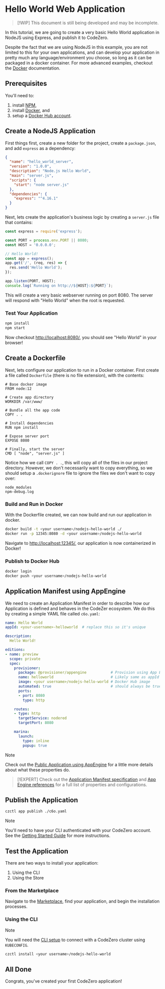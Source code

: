 # Hello World Web Application

> [!WIP]
> This document is still being developed and may be incomplete.

In this tutorial, we are going to create a very basic Hello World application in NodeJS using Express, and publish it to CodeZero.

Despite the fact that we are using NodeJS in this example, you are not limited to this for your own applications, and can develop your application in pretty much any language/environment you choose, so long as it can be packaged in a docker container.  For more advanced examples, checkout the [Docker](https://docs.docker.com/) documentation.

## Prerequisites

You'll need to:

1. install [NPM](https://nodejs.org/en/),
1. install [Docker](https://docs.docker.com/engine/install/), and
1. setup a [Docker Hub account](https://hub.docker.com/signup).

## Create a NodeJS Application

First things first, create a new folder for the project, create a `package.json`, and add `express` as a dependency:

```json
{
  "name": "hello_world_server",
  "version": "1.0.0",
  "description": "Node.js Hello World",
  "main": "server.js",
  "scripts": {
    "start": "node server.js"
  },
  "dependencies": {
    "express": "^4.16.1"
  }
}
```

Next, lets create the application's business logic by creating a `server.js` file that contains:

```js
const express = require('express');

const PORT = process.env.PORT || 8080;
const HOST = '0.0.0.0';

// Hello World!
const app = express();
app.get('/', (req, res) => {
  res.send('Hello World');
});

app.listen(PORT, HOST);
console.log(`Running on http://${HOST}:${PORT}`);
```

This will create a very basic webserver running on port 8080.  The server will respond with "Hello World" when the root is requested.

### Test Your Application

```bash
npm install
npm start
```

Now checkout <http://localhost:8080/>, you should see "Hello World" in your browser!

## Create a Dockerfile

Next, lets configure our application to run in a Docker container.  First create a file called `Dockerfile` (there is no file extension), with the contents:

```docker
# Base docker image
FROM node:12

# Create app directory
WORKDIR /var/www/

# Bundle all the app code
COPY . .

# Install dependencies
RUN npm install

# Expose server port
EXPOSE 8080

# Finally, start the server
CMD [ "node", "server.js" ]
```

Notice how we call `COPY . .`, this will copy all of the files in our project directory.  However, we don't necessarily want to copy everything, so we should setup a `.dockerignore` file to ignore the files we don't want to copy over:

```text
node_modules
npm-debug.log
```

### Build and Run in Docker

With the Dockerfile created, we can now build and run our application in docker.

```bash
docker build -t <your username>/nodejs-hello-world ./
docker run -p 12345:8080 -d <your username>/nodejs-hello-world
```

Navigate to <http://localhost:12345/>, our application is now containerized in Docker!

### Publish to Docker Hub

```bash
docker login
docker push <your username>/nodejs-hello-world
```

## Application Manifest using AppEngine

We need to create an Application Manifest in order to describe how our Application is defined and behaves in the CodeZer ecosystem.  We do this by creating a simple YAML file called `c6o.yaml`:

```yaml
name: Hello World
appId: <your-username>-helloworld  # replace this so it's unique

description:
  Hello World!

editions:
- name: preview
  scope: private
  spec:
    provisioner:
      package: @provisioner/appengine           # Provision using App Engine
      name: helloworld                          # Likely same as appId
      image: <your username>/nodejs-hello-world # Docker Hub image
      automated: true                           # should always be true
      ports:
      - port: 8080
        type: http

    routes:
    - type: http
      targetService: nodered
      targetPort: 8080

    marina:
      launch:
        type: inline
        popup: true
```

> [!NOTE]
> Check out the [Public Application using AppEngine](./appengine) for a little more details about what these properties do.

> [!EXPERT]
> Check out the [Application Manifest specification](../references/application-manifest.md) and [App Engine references](../references/appengine) for a full list of properties and configurations.

## Publish the Application

```bash
czctl app publish ./c6o.yaml
```

> [!NOTE]
> You'll need to have your CLI authenticated with your CodeZero account.  See the [Getting Started Guide](../guides/getting-started#Connect-to-the-Hub-API) for more instructions.

## Test the Application

There are two ways to install your application:

1. Using the CLI
1. Using the Store

### From the Marketplace

Navigate to the [Marketplace](https://codezero.io/marketplace), find your application, and begin the installation processes.

### Using the CLI

> [!NOTE]
> You will need the [CLI setup](./setup-cli) to connect with a CodeZero cluster using `KUBECONFIG`.

```bash
czctl install <your username>/nodejs-hello-world
```

## All Done

Congrats, you've created your first CodeZero application!
